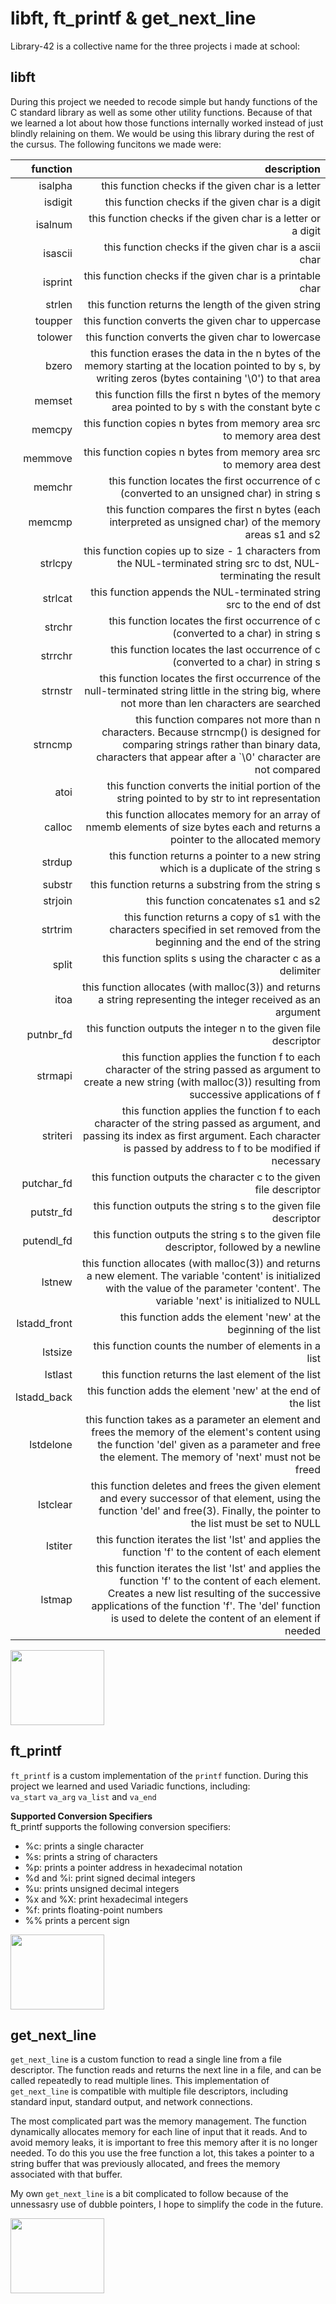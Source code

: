 # libft, ft_printf & get_next_line

Library-42 is a collective name for the three projects i made at school:

## **libft**
During this project we needed to recode simple but handy functions of the C standard library as well as some other utility functions. Because of that we learned a lot about how those functions internally worked instead of just blindly relaining on them. We would be using this library during the rest of the cursus.
The following funcitons we made were:

| function | description |
|---------:|------------:|
|isalpha   |this function checks if the given char is a letter |
|isdigit   |this function checks if the given char is a digit |
|isalnum   |this function checks if the given char is a letter or a digit |
|isascii   |this function checks if the given char is a ascii char |
|isprint   |this function checks if the given char is a printable char |
|strlen    |this function returns the length of the given string |
|toupper   |this function converts the given char to uppercase |
|tolower   |this function converts the given char to lowercase |
|bzero     |this function erases the data in the n bytes of the memory starting at the location pointed to by s, by writing zeros (bytes containing '\0') to that area |
|memset    |this function fills the first n bytes of the memory area pointed to by s with the constant byte c |
|memcpy    |this function copies n bytes from memory area src to memory area dest |
|memmove   |this function copies n bytes from memory area src to memory area dest |
|memchr    |this function locates the first occurrence of c (converted to an unsigned char) in string s |
|memcmp    |this function compares the first n bytes (each interpreted as unsigned char) of the memory areas s1 and s2 |
|strlcpy   |this function copies up to size - 1 characters from the NUL-terminated string src to dst, NUL-terminating the result |
|strlcat   |this function appends the NUL-terminated string src to the end of dst |
|strchr    |this function locates the first occurrence of c (converted to a char) in string s |
|strrchr   |this function locates the last occurrence of c (converted to a char) in string s |
|strnstr   |this function locates the first occurrence of the null-terminated string little in the string big, where not more than len characters are searched |
|strncmp   |this function compares not more than n characters. Because strncmp() is designed for comparing strings rather than binary data, characters that appear after a `\0' character are not compared 
|atoi      |this function converts the initial portion of the string pointed to by str to int representation |
|calloc    |this function allocates memory for an array of nmemb elements of size bytes each and returns a pointer to the allocated memory |
|strdup    |this function returns a pointer to a new string which is a duplicate of the string s |
|substr    |this function returns a substring from the string s |
|strjoin   |this function concatenates s1 and s2 |
|strtrim   |this function returns a copy of s1 with the characters specified in set removed from the beginning and the end of the string |
|split     |this function splits s using the character c as a delimiter |
|itoa      |this function allocates (with malloc(3)) and returns a string representing the integer received as an argument |
|putnbr_fd |this function outputs the integer n to the given file descriptor |
|strmapi   |this function applies the function f to each character of the string passed as argument to create a new string (with malloc(3)) resulting from successive applications of f |
striteri  |this function applies the function f to each character of the string passed as argument, and passing its index as first argument. Each character is passed by address to f to be modified if necessary |
|putchar_fd|this function outputs the character c to the given file descriptor |
|putstr_fd |this function outputs the string s to the given file descriptor |
|putendl_fd|this function outputs the string s to the given file descriptor, followed by a newline |
|lstnew    |this function allocates (with malloc(3)) and returns a new element. The variable 'content' is initialized with the value of the parameter 'content'. The variable 'next' is initialized to NULL |
|lstadd_front|this function adds the element 'new' at the beginning of the list |
|lstsize   |this function counts the number of elements in a list |
|lstlast   |this function returns the last element of the list |
|lstadd_back|this function adds the element 'new' at the end of the list |
|lstdelone |this function takes as a parameter an element and frees the memory of the element's content using the function 'del' given as a parameter and free the element. The memory of 'next' must not be freed |
|lstclear  |this function deletes and frees the given element and every successor of that element, using the function 'del' and free(3). Finally, the pointer to the list must be set to NULL |
|lstiter   |this function iterates the list 'lst' and applies the function 'f' to the content of each element |
|lstmap    |this function iterates the list 'lst' and applies the function 'f' to the content of each element. Creates a new list resulting of the successive applications of the function 'f'. The 'del' function is used to delete the content of an element if needed |

<img src="https://github.com/steryu/library-42/blob/main/libft/imgs/libft.png" width="150" height="120">

## **ft_printf**
`ft_printf` is a custom implementation of the `printf` function. During this project we learned and used Variadic functions, including:\
`va_start` `va_arg` `va_list` and `va_end`

**Supported Conversion Specifiers**\
ft_printf supports the following conversion specifiers:

- %c: prints a single character
- %s: prints a string of characters
- %p: prints a pointer address in hexadecimal notation
- %d and %i: print signed decimal integers
- %u: prints unsigned decimal integers
- %x and %X: print hexadecimal integers
- %f: prints floating-point numbers
- %% prints a percent sign

<img src="https://github.com/steryu/library-42/blob/main/libft/imgs/printf.png" width="150" height="120">

## **get_next_line**

`get_next_line` is a custom function to read a single line from a file descriptor. The function reads and returns the next line in a file, and can be called repeatedly to read multiple lines. This implementation of `get_next_line` is compatible with multiple file descriptors, including standard input, standard output, and network connections.

The most complicated part was the memory management. The function dynamically allocates memory for each line of input that it reads. And to avoid memory leaks, it is important to free this memory after it is no longer needed. To do this you use the free function a lot, this takes a pointer to a string buffer that was previously allocated, and frees the memory associated with that buffer.

My own `get_next_line` is a bit complicated to follow because of the unnessasry use of dubble pointers, I hope to simplify the code in the future.

<img src="https://github.com/steryu/library-42/blob/main/libft/imgs/libft.png" width="150" height="120">

